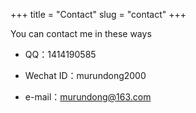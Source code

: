 +++
title = "Contact"
slug = "contact"
+++

You can contact me in these ways

- QQ：1414190585

- Wechat ID：murundong2000

- e-mail：murundong@163.com

